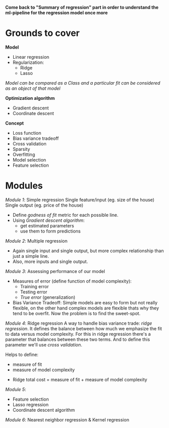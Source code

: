 **Come back to "Summary of regression" part in order to understand the ml-pipeline for the regression model once more**

<!-- -------------------------- -->
#         Grounds to cover        #
<!-- -------------------------- -->

**Model**
- Linear regression
- Regularization:
  - Ridge
  - Lasso

*Model can be compared as a Class and a particular fit can be considered as an object of that model*

**Optimization algorithm**
- Gradient descent
- Coordinate descent

**Concept**
- Loss function
- Bias variance tradeoff
- Cross validation
- Sparsity
- Overfitting
- Model selection
- Feature selection

<!-- -------------------------- -->
#             Modules             #
<!-- -------------------------- -->

*Module 1*: Simple regression
  Single feature/input (eg. size of the house) Single output (eg. price of the house)
  - Define *godness of fit* metric for each possible line.
  - Using *Gradient descent algorithm*:
    - get estimated parameters
    - use them to form predictions

*Module 2*: Multiple regression
  - Again single input and single output, but more complex relationship than just a simple line.
  - Also, more inputs and single output.

*Module 3*: Assessing performance of our model
  - Measures of error (define function of model complexity):
    - Training error
    - Testing error
    - *True error* (generalization)
  - Bias Variance Tradeoff:
    Simple models are easy to form but not really flexible, on the other hand complex models are flexible thats why they tend to be overfit. Now the problem is to find the sweet-spot.

*Module 4*: Ridge regression
  A way to handle bias variance trade: *ridge regression*.
  It defines the balance between how much we emphasize the fit to data versus model complexity. For this in ridge regression there's a parameter that balances between these two terms. And to define this parameter we'll use *cross validation*.

  Helps to define:
  - measure of fit
  - measure of model complexity
  + Ridge total cost = measure of fit + measure of model complexity

*Module 5*:
  - Feature selection
  - Lasso regression
  - Coordinate descent algorithm

*Module 6*: Nearest neighbor regression & Kernel regression
